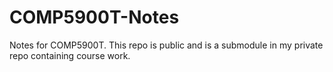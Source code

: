 # COMP5900T-Notes
Notes for COMP5900T. This repo is public and is a submodule in my private repo containing course work.
